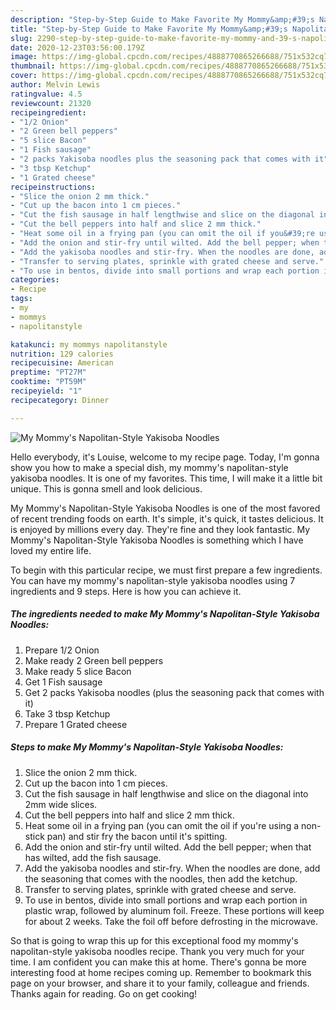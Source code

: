 ```yaml
---
description: "Step-by-Step Guide to Make Favorite My Mommy&amp;#39;s Napolitan-Style Yakisoba Noodles"
title: "Step-by-Step Guide to Make Favorite My Mommy&amp;#39;s Napolitan-Style Yakisoba Noodles"
slug: 2290-step-by-step-guide-to-make-favorite-my-mommy-and-39-s-napolitan-style-yakisoba-noodles
date: 2020-12-23T03:56:00.179Z
image: https://img-global.cpcdn.com/recipes/4888770865266688/751x532cq70/my-mommys-napolitan-style-yakisoba-noodles-recipe-main-photo.jpg
thumbnail: https://img-global.cpcdn.com/recipes/4888770865266688/751x532cq70/my-mommys-napolitan-style-yakisoba-noodles-recipe-main-photo.jpg
cover: https://img-global.cpcdn.com/recipes/4888770865266688/751x532cq70/my-mommys-napolitan-style-yakisoba-noodles-recipe-main-photo.jpg
author: Melvin Lewis
ratingvalue: 4.5
reviewcount: 21320
recipeingredient:
- "1/2 Onion"
- "2 Green bell peppers"
- "5 slice Bacon"
- "1 Fish sausage"
- "2 packs Yakisoba noodles plus the seasoning pack that comes with it"
- "3 tbsp Ketchup"
- "1 Grated cheese"
recipeinstructions:
- "Slice the onion 2 mm thick."
- "Cut up the bacon into 1 cm pieces."
- "Cut the fish sausage in half lengthwise and slice on the diagonal into 2mm wide slices."
- "Cut the bell peppers into half and slice 2 mm thick."
- "Heat some oil in a frying pan (you can omit the oil if you&#39;re using a non-stick pan) and stir fry the bacon until it&#39;s spitting."
- "Add the onion and stir-fry until wilted. Add the bell pepper; when that has wilted, add the fish sausage."
- "Add the yakisoba noodles and stir-fry. When the noodles are done, add the  seasoning that comes with the noodles, then add the ketchup."
- "Transfer to serving plates, sprinkle with grated cheese and serve."
- "To use in bentos, divide into small portions and wrap each portion in plastic wrap, followed by aluminum foil. Freeze. These portions will keep for about 2 weeks.  Take the foil off before defrosting in the microwave."
categories:
- Recipe
tags:
- my
- mommys
- napolitanstyle

katakunci: my mommys napolitanstyle 
nutrition: 129 calories
recipecuisine: American
preptime: "PT27M"
cooktime: "PT59M"
recipeyield: "1"
recipecategory: Dinner

---
```



![My Mommy&#39;s Napolitan-Style Yakisoba Noodles](https://img-global.cpcdn.com/recipes/4888770865266688/751x532cq70/my-mommys-napolitan-style-yakisoba-noodles-recipe-main-photo.jpg)

Hello everybody, it's Louise, welcome to my recipe page. Today, I'm gonna show you how to make a special dish, my mommy&#39;s napolitan-style yakisoba noodles. It is one of my favorites. This time, I will make it a little bit unique. This is gonna smell and look delicious.

My Mommy&#39;s Napolitan-Style Yakisoba Noodles is one of the most favored of recent trending foods on earth. It's simple, it's quick, it tastes delicious. It is enjoyed by millions every day. They're fine and they look fantastic. My Mommy&#39;s Napolitan-Style Yakisoba Noodles is something which I have loved my entire life.




To begin with this particular recipe, we must first prepare a few ingredients. You can have my mommy&#39;s napolitan-style yakisoba noodles using 7 ingredients and 9 steps. Here is how you can achieve it.

<!--inarticleads1-->

##### The ingredients needed to make My Mommy&#39;s Napolitan-Style Yakisoba Noodles:

1. Prepare 1/2 Onion
1. Make ready 2 Green bell peppers
1. Make ready 5 slice Bacon
1. Get 1 Fish sausage
1. Get 2 packs Yakisoba noodles (plus the seasoning pack that comes with it)
1. Take 3 tbsp Ketchup
1. Prepare 1 Grated cheese




<!--inarticleads2-->

##### Steps to make My Mommy&#39;s Napolitan-Style Yakisoba Noodles:

1. Slice the onion 2 mm thick.
1. Cut up the bacon into 1 cm pieces.
1. Cut the fish sausage in half lengthwise and slice on the diagonal into 2mm wide slices.
1. Cut the bell peppers into half and slice 2 mm thick.
1. Heat some oil in a frying pan (you can omit the oil if you&#39;re using a non-stick pan) and stir fry the bacon until it&#39;s spitting.
1. Add the onion and stir-fry until wilted. Add the bell pepper; when that has wilted, add the fish sausage.
1. Add the yakisoba noodles and stir-fry. When the noodles are done, add the  seasoning that comes with the noodles, then add the ketchup.
1. Transfer to serving plates, sprinkle with grated cheese and serve.
1. To use in bentos, divide into small portions and wrap each portion in plastic wrap, followed by aluminum foil. Freeze. These portions will keep for about 2 weeks.  Take the foil off before defrosting in the microwave.




So that is going to wrap this up for this exceptional food my mommy&#39;s napolitan-style yakisoba noodles recipe. Thank you very much for your time. I am confident you can make this at home. There's gonna be more interesting food at home recipes coming up. Remember to bookmark this page on your browser, and share it to your family, colleague and friends. Thanks again for reading. Go on get cooking!
